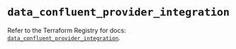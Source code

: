 # `data_confluent_provider_integration`

Refer to the Terraform Registry for docs: [`data_confluent_provider_integration`](https://registry.terraform.io/providers/confluentinc/confluent/2.11.0/docs/data-sources/provider_integration).
